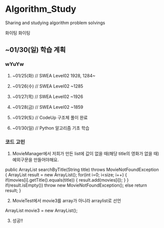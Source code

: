# Algorithm_Study
Sharing and studying algorithm problem solvings

화이팅 화이팅

## ~01/30(일) 학습 계획

### wYuYw

1. ~01/25(화)
// SWEA Level02 1928, 1284~

2. ~01/26(수)
// SWEA Level02 ~1285

3. ~01/27(목)
// SWEA Level02 ~1926

4. ~01/28(금)
// SWEA Level02 ~1859

5. ~01/29(토)
// CodeUp 구조체 풀이 완료

6. ~01/30(일)
// Python 알고리즘 기초 학습



### 코드 고민

1. MovieManager에서 저희가 만든 list에 값이 없을 때(해당 title의 영화가 없을 때) 예외구문을 만들어야해요.

public ArrayList searchByTitle(String title) throws MovieNotFoundException {
		ArrayList<Movie> result = new ArrayList<Movie>();
		for(int i=0; i<size; i++) {
			if(movies[i].getTitle().equals(title)) {
				result.add(movies[i]);
			}
		}
		if(result.isEmpty()) throw new MovieNotFoundException();
		else return result;
	}

				     
2. MovieTest에서 movie3를 array가 아니라 arraylist로 선언
                         
ArrayList<Movie> movie3 = new ArrayList<Movie>();

	
3. 성공!!
